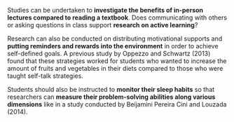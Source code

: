 Studies can be undertaken to **investigate the benefits of in-person lectures compared to reading a textbook**. Does communicating with others or asking questions in class support **research on active learning**?

Research can also be conducted on distributing motivational supports and **putting reminders and rewards into the environment** in order to achieve self-defined goals. A previous study by Oppezzo and Schwartz (2013) found that these strategies worked for students who wanted to increase the amount of fruits and vegetables in their diets compared to those who were taught self-talk strategies.

Students should also be instructed to **monitor their sleep habits** so that researchers can **measure their problem-solving abilities along various dimensions** like in a study conducted by Beijamini Pereira Cini and Louzada (2014).